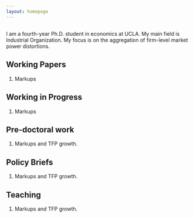 ```yaml
---
layout: homepage
---
```


## 
I am a fourth-year Ph.D. student in economics at UCLA. My main field is Industrial Organization. My focus is on the aggregation of firm-level market power distortions.

## Working Papers
1. Markups

## Working in Progress
1. Markups

## Pre-doctoral work
1. Markups and TFP growth.

## Policy Briefs
1. Markups and TFP growth.

## Teaching
1. Markups and TFP growth.





